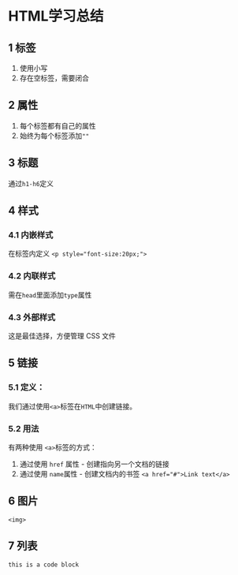 # HTML学习总结

## 1 标签

1.  使用小写
2.  存在空标签，需要闭合

## 2 属性

1.  每个标签都有自己的属性
2.  始终为每个标签添加`""`

## 3 标题

通过`h1-h6`定义

## 4 样式

### 4.1 内嵌样式

在标签内定义
`<p style="font-size:20px;">`

### 4.2 内联样式

需在`head`里面添加`type`属性

### 4.3 外部样式

这是最佳选择，方便管理 CSS 文件

## 5 链接

### 5.1 定义：

我们通过使用`<a>`标签在`HTML`中创建链接。

### 5.2 用法

有两种使用 `<a>`标签的方式：

1.  通过使用 `href` 属性 - 创建指向另一个文档的链接
2.  通过使用 `name`属性 - 创建文档内的书签
`<a href="#">Link text</a>`

## 6 图片

`<img>`

## 7 列表

```
this is a code block
```
    